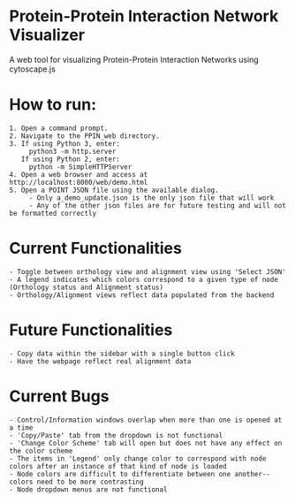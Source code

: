 # Protein-Protein Interaction Network Visualizer
A web tool for visualizing Protein-Protein Interaction Networks using cytoscape.js

# How to run:
```
1. Open a command prompt.
2. Navigate to the PPIN_web directory.
3. If using Python 3, enter:
     python3 -m http.server
   If using Python 2, enter:
     python -m SimpleHTTPServer
4. Open a web browser and access at http://localhost:8000/web/demo.html
5. Open a POINT JSON file using the available dialog.
     - Only a_demo_update.json is the only json file that will work
     - Any of the other json files are for future testing and will not be formatted correctly
```

# Current Functionalities
```
- Toggle between orthology view and alignment view using 'Select JSON'
- A legend indicates which colors correspond to a given type of node (Orthology status and Alignment status)
- Orthology/Alignment views reflect data populated from the backend
```

# Future Functionalities
```
- Copy data within the sidebar with a single button click
- Have the webpage reflect real alignment data
```

# Current Bugs
```
- Control/Information windows overlap when more than one is opened at a time
- 'Copy/Paste' tab from the dropdown is not functional
- 'Change Color Scheme' tab will open but does not have any effect on the color scheme
- The items in 'Legend' only change color to correspond with node colors after an instance of that kind of node is loaded
- Node colors are difficult to differentiate between one another--colors need to be more contrasting
- Node dropdown menus are not functional
```
